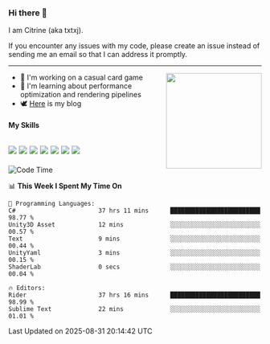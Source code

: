 ### Hi there 👋

I am Citrine (aka txtxj).

If you encounter any issues with my code, please create an issue instead of sending me an email so that I can address it promptly.

---

<img align="right" height="190" src="http://github-profile-summary-cards.vercel.app/api/cards/stats?username=txtxj&theme=vue">

- 🌱 I'm working on a casual card game
- 📖 I'm learning about performance optimization and rendering pipelines
- 🕊️ [Here](https://txtxj.top) is my blog

#### My Skills

![](https://img.shields.io/badge/Unity-000000?logo=unity&logoColor=fff)
![](https://img.shields.io/badge/C%23-239120?logo=csharp&logoColor=fff)
![](https://img.shields.io/badge/Python-3e74a2?logo=python&logoColor=fff)
![](https://img.shields.io/badge/C++-65318e?logo=cplusplus&logoColor=fff)
![](https://img.shields.io/badge/Vue-4FC08D?logo=vuedotjs&logoColor=fff)
![](https://img.shields.io/badge/Blender-f5792a?logo=blender&logoColor=fff)
![](https://img.shields.io/badge/MS%20SQL-cc2927?logo=microsoftsqlserver&logoColor=fff)
---

<!--START_SECTION:waka-->
![Code Time](http://img.shields.io/badge/Code%20Time-3%2C299%20hrs%2052%20mins-blue)

📊 **This Week I Spent My Time On** 

```text
💬 Programming Languages: 
C#                       37 hrs 11 mins      █████████████████████████   98.77 % 
Unity3D Asset            12 mins             ░░░░░░░░░░░░░░░░░░░░░░░░░   00.57 % 
Text                     9 mins              ░░░░░░░░░░░░░░░░░░░░░░░░░   00.44 % 
UnityYaml                3 mins              ░░░░░░░░░░░░░░░░░░░░░░░░░   00.15 % 
ShaderLab                0 secs              ░░░░░░░░░░░░░░░░░░░░░░░░░   00.04 % 

🔥 Editors: 
Rider                    37 hrs 16 mins      █████████████████████████   98.99 % 
Sublime Text             22 mins             ░░░░░░░░░░░░░░░░░░░░░░░░░   01.01 % 
```


 Last Updated on 2025-08-31 20:14:42 UTC
<!--END_SECTION:waka-->
